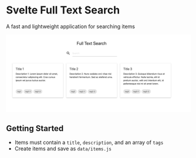 # Svelte Full Text Search

A fast and lightweight application for searching items

![](docs/screenshot.png 'App Screenshot')

## Getting Started

- Items must contain a `title`, `description`, and an array of `tags`
- Create items and save as `data/items.js`
